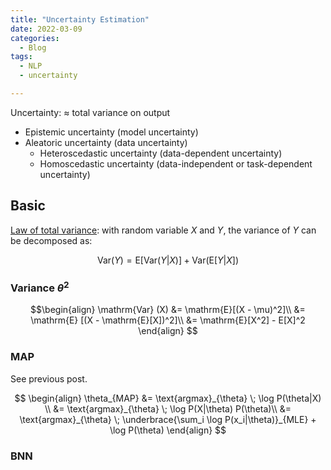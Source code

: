 ```yaml
---
title: "Uncertainty Estimation"
date: 2022-03-09
categories:
  - Blog
tags:
  - NLP
  - uncertainty

---
```


Uncertainty: $\approx$ total variance on output
* Epistemic uncertainty (model uncertainty)
* Aleatoric uncertainty (data uncertainty)
  * Heteroscedastic uncertainty (data-dependent uncertainty)
  * Homoscedastic uncertainty (data-independent or task-dependent uncertainty)

## Basic

[Law of total variance](https://en.wikipedia.org/wiki/Law_of_total_variance): with random variable $X$ and $Y$, the variance of $Y$ can be decomposed as:

$$\mathrm{Var}(Y) = \mathrm{E}[\mathrm{Var}(Y|X)] + \mathrm{Var}(\mathrm{E}[Y|X])$$

### Variance $\theta^2$

$$\begin{align}
\mathrm{Var} (X) &= \mathrm{E}[(X - \mu)^2]\\
&= \mathrm{E} [(X - \mathrm{E}[X])^2]\\
&= \mathrm{E}[X^2] - E[X]^2
\end{align}
$$

### MAP

See previous post.

$$
\begin{align}
\theta_{MAP} &= \text{argmax}_{\theta} \; \log P(\theta|X) \\
&= \text{argmax}_{\theta} \; \log P(X|\theta) P(\theta)\\
&= \text{argmax}_{\theta} \; \underbrace{\sum_i \log P(x_i|\theta)}_{MLE} + \log P(\theta)
\end{align}
$$

### BNN


